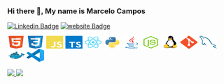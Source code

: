 ### Hi there 👋, My name is Marcelo Campos

[![Linkedin Badge](https://img.shields.io/badge/-Marcelo%20Campos-6633cc?style=flat-square&logo=Linkedin&logoColor=white&link=https://www.linkedin.com/in/marceloicampos/)](https://www.linkedin.com/in/marceloicampos/)
[![website Badge](https://img.shields.io/badge/marceloicampos.com-6633cc?style=flat-square&link=https://marceloicampos.com/)](https://marceloicampos.com/)

<div style="display: inline_block">
  <img align="center" alt="logo HTML" height="30" width="40" src="https://raw.githubusercontent.com/devicons/devicon/master/icons/html5/html5-original.svg">
  <img align="center" alt="logo CSS" height="30" width="40" src="https://raw.githubusercontent.com/devicons/devicon/master/icons/css3/css3-original.svg">
  <img align="center" alt="logo Js" height="30" width="40" src="https://raw.githubusercontent.com/devicons/devicon/master/icons/javascript/javascript-plain.svg">
  <img align="center" alt="logo Ts" height="30" width="40" src="https://raw.githubusercontent.com/devicons/devicon/master/icons/typescript/typescript-plain.svg">
  <img align="center" alt="logo React" height="30" width="40" src="https://raw.githubusercontent.com/devicons/devicon/master/icons/react/react-original.svg">
  <img align="center" alt="logo Python" height="30" width="40" src="https://raw.githubusercontent.com/devicons/devicon/master/icons/python/python-original.svg">
  <img align="center" alt="logo Java" height="30" width="40" src="https://raw.githubusercontent.com/devicons/devicon/master/icons/java/java-original.svg">
  <img align="center" alt="logo NodeJS" height="30" width="40" src="https://raw.githubusercontent.com/devicons/devicon/master/icons/nodejs/nodejs-original.svg">
  <img align="center" alt="logo Linux" height="30" width="40" src="https://raw.githubusercontent.com/devicons/devicon/master/icons/linux/linux-original.svg">
  <img align="center" alt="logo Git" height="30" width="40" src="https://raw.githubusercontent.com/devicons/devicon/master/icons/git/git-original.svg">
  <img align="center" alt="logo MySql" height="30" width="40" src="https://raw.githubusercontent.com/devicons/devicon/master/icons/mysql/mysql-original.svg">
  <img align="center" alt="logo Docker" height="30" width="40" src="https://raw.githubusercontent.com/devicons/devicon/master/icons/docker/docker-original.svg">
  <img align="center" alt="logo Vscode" height="30" width="40" src="https://raw.githubusercontent.com/devicons/devicon/master/icons/vscode/vscode-original.svg">
  </div><br>

<div align="justify">
  <a href="https://github.com/marceloicampos">
  <img height="180em" src="https://github-readme-stats.vercel.app/api?username=marceloicampos&show_icons=true&theme=dark&include_all_commits=true&count_private=true"/>
  <img height="180em" src="https://github-readme-stats.vercel.app/api/top-langs/?username=marceloicampos&layout=compact&langs_count=8&theme=dark"/>
</div>

<!--
**marceloicampos/marceloicampos** is a ✨ _special_ ✨ repository because its `README.md` (this file) appears on your GitHub profile.

Here are some ideas to get you started:

- 🔭 I’m currently working on ...
- 🌱 I’m currently learning ...
- 👯 I’m looking to collaborate on ...
- 🤔 I’m looking for help with ...
- 💬 Ask me about ...
- 📫 How to reach me: ...
- 😄 Pronouns: ...
- ⚡ Fun fact: ...
-->
